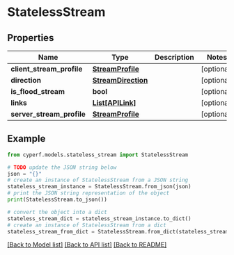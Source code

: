 # StatelessStream


## Properties

Name | Type | Description | Notes
------------ | ------------- | ------------- | -------------
**client_stream_profile** | [**StreamProfile**](StreamProfile.md) |  | [optional] 
**direction** | [**StreamDirection**](StreamDirection.md) |  | [optional] 
**is_flood_stream** | **bool** |  | [optional] 
**links** | [**List[APILink]**](APILink.md) |  | [optional] 
**server_stream_profile** | [**StreamProfile**](StreamProfile.md) |  | [optional] 

## Example

```python
from cyperf.models.stateless_stream import StatelessStream

# TODO update the JSON string below
json = "{}"
# create an instance of StatelessStream from a JSON string
stateless_stream_instance = StatelessStream.from_json(json)
# print the JSON string representation of the object
print(StatelessStream.to_json())

# convert the object into a dict
stateless_stream_dict = stateless_stream_instance.to_dict()
# create an instance of StatelessStream from a dict
stateless_stream_from_dict = StatelessStream.from_dict(stateless_stream_dict)
```
[[Back to Model list]](../README.md#documentation-for-models) [[Back to API list]](../README.md#documentation-for-api-endpoints) [[Back to README]](../README.md)


